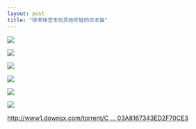 ```yaml
---
layout: post
title: "哆来咪宫本玩弄她年轻的日本猫"
---
```

![](http://p.usxpic.com/btimg/upload/image/20180614/61406100817.jpg)

![](http://p.usxpic.com/btimg/upload/image/20180614/61406100818.jpg)

![](http://p.usxpic.com/btimg/upload/image/20180614/61406100819.jpg)

![](http://p.usxpic.com/btimg/upload/image/20180614/61406100820.jpg)

![](http://p.usxpic.com/btimg/upload/image/20180614/61406100821.jpg)

![](http://p.usxpic.com/btimg/upload/image/20180614/61406100822.jpg)


[http://www1.downsx.com/torrent/C ... 03A8167343ED2F70CE3](http://www1.downsx.com/torrent/C036421E2128442DCE81103A8167343ED2F70CE3)

